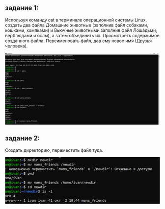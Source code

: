 ## задание 1:
Используя команду cat в терминале операционной системы Linux, создать
два файла Домашние животные (заполнив файл собаками, кошками,
хомяками) и Вьючные животными заполнив файл Лошадьми, верблюдами и
ослы), а затем объединить их. Просмотреть содержимое созданного файла.
Переименовать файл, дав ему новое имя (Друзья человека).

![](https://github.com/Pinokio357/itog_2023/blob/master/pictures/p1.png)

## задание 2:
 Создать директорию, переместить файл туда.

![](https://github.com/Pinokio357/itog_2023/blob/master/pictures/p2.png)
